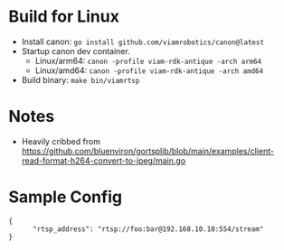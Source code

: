 
Build for Linux
===

* Install canon: `go install github.com/viamrobotics/canon@latest`
* Startup canon dev container.
    * Linux/arm64: `canon -profile viam-rdk-antique -arch arm64`
    * Linux/amd64: `canon -profile viam-rdk-antique -arch amd64`
* Build binary: `make bin/viamrtsp`


Notes
===
* Heavily cribbed from https://github.com/bluenviron/gortsplib/blob/main/examples/client-read-format-h264-convert-to-jpeg/main.go

Sample Config
===
```
{
      "rtsp_address": "rtsp://foo:bar@192.168.10.10:554/stream"
}
```
